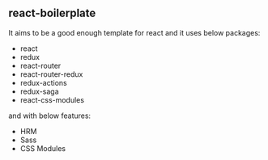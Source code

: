 ## react-boilerplate

It aims to be a good enough template for react and it uses below packages:

+ react
+ redux
+ react-router
+ react-router-redux
+ redux-actions
+ redux-saga
+ react-css-modules

and with below features:
+ HRM
+ Sass
+ CSS Modules
